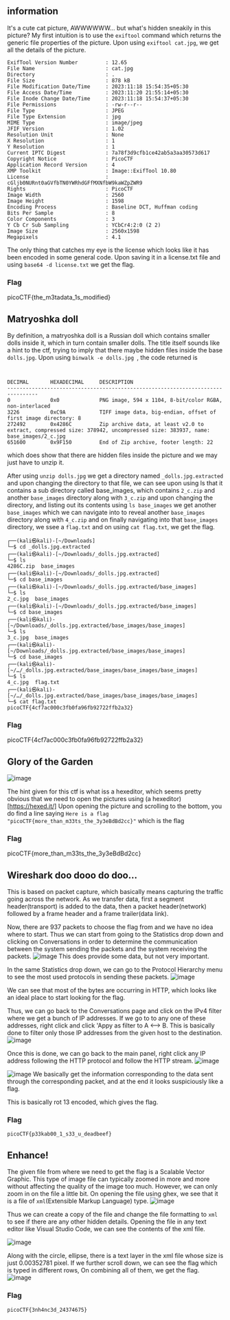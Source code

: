 ## information

It's a cute cat picture, AWWWWWW... but what's hidden sneakily in this picture? My first intuition is to use the `exiftool` command which returns the generic file properties of the picture. Upon using `exiftool cat.jpg`, we get all the details of the picture. 
```
ExifTool Version Number         : 12.65
File Name                       : cat.jpg
Directory                       : .
File Size                       : 878 kB
File Modification Date/Time     : 2023:11:18 15:54:35+05:30
File Access Date/Time           : 2023:11:20 21:55:14+05:30
File Inode Change Date/Time     : 2023:11:18 15:54:37+05:30
File Permissions                : -rw-r--r--
File Type                       : JPEG
File Type Extension             : jpg
MIME Type                       : image/jpeg
JFIF Version                    : 1.02
Resolution Unit                 : None
X Resolution                    : 1
Y Resolution                    : 1
Current IPTC Digest             : 7a78f3d9cfb1ce42ab5a3aa30573d617
Copyright Notice                : PicoCTF
Application Record Version      : 4
XMP Toolkit                     : Image::ExifTool 10.80
License                         : cGljb0NURnt0aGVfbTN0YWRhdGFfMXNfbW9kaWZpZWR9
Rights                          : PicoCTF
Image Width                     : 2560
Image Height                    : 1598
Encoding Process                : Baseline DCT, Huffman coding
Bits Per Sample                 : 8
Color Components                : 3
Y Cb Cr Sub Sampling            : YCbCr4:2:0 (2 2)
Image Size                      : 2560x1598
Megapixels                      : 4.1
```
The only thing that catches my eye is the license which looks like it has been encoded in some general code. Upon saving it in a license.txt file and using
`base64 -d license.txt` we get the flag.

### Flag
picoCTF{the_m3tadata_1s_modified}


## Matryoshka doll
By definition, a matryoshka doll is a Russian doll which contains smaller dolls inside it, which in turn contain smaller dolls. The title itself sounds like a hint to the ctf, trying to imply that there maybe hidden files inside the base `dolls.jpg`. Upon using `binwalk -e dolls.jpg `, the code returned is
```
                                 

DECIMAL       HEXADECIMAL     DESCRIPTION
--------------------------------------------------------------------------------
0             0x0             PNG image, 594 x 1104, 8-bit/color RGBA, non-interlaced
3226          0xC9A           TIFF image data, big-endian, offset of first image directory: 8
272492        0x4286C         Zip archive data, at least v2.0 to extract, compressed size: 378942, uncompressed size: 383937, name: base_images/2_c.jpg
651600        0x9F150         End of Zip archive, footer length: 22

```
which does show that there are hidden files inside the picture and we may just have to unzip it.

After using 
`unzip dolls.jpg` we get a directory named `_dolls.jpg.extracted` and upon changing the directory to that file, we can see upon using ls that it contains a sub directory called base_images, which contains `2_c.zip` and another `base_images` directory along with `3_c.zip` and upon changing the directory, and listing out its contents using `ls base_images` we get another `base_images` which we can navigate into to reveal another `base_images` directory along with `4_c.zip` and on finally navigating into that `base_images` directory, we ssee a `flag.txt` and on using `cat flag.txt`, we get the flag.

```
┌──(kali㉿kali)-[~/Downloads]
└─$ cd _dolls.jpg.extracted                                                                       
┌──(kali㉿kali)-[~/Downloads/_dolls.jpg.extracted]
└─$ ls
4286C.zip  base_images                                             
┌──(kali㉿kali)-[~/Downloads/_dolls.jpg.extracted]
└─$ cd base_images                                                                           
┌──(kali㉿kali)-[~/Downloads/_dolls.jpg.extracted/base_images]
└─$ ls
2_c.jpg  base_images                           
┌──(kali㉿kali)-[~/Downloads/_dolls.jpg.extracted/base_images]
└─$ cd base_images                                                   
┌──(kali㉿kali)-[~/Downloads/_dolls.jpg.extracted/base_images/base_images]
└─$ ls            
3_c.jpg  base_images                                                     
┌──(kali㉿kali)-[~/Downloads/_dolls.jpg.extracted/base_images/base_images]
└─$ cd base_images                                                   
┌──(kali㉿kali)-[~/…/_dolls.jpg.extracted/base_images/base_images/base_images]
└─$ ls
4_c.jpg  flag.txt                                                     
┌──(kali㉿kali)-[~/…/_dolls.jpg.extracted/base_images/base_images/base_images]
└─$ cat flag.txt  
picoCTF{4cf7ac000c3fb0fa96fb92722ffb2a32}
```

### Flag
picoCTF{4cf7ac000c3fb0fa96fb92722ffb2a32}   

## Glory of the Garden
![image](https://github.com/kua23/picoCTF/assets/61975172/e505a2fd-0839-41b0-919b-b5cca0ab4c15)

The hint given for this ctf is what iss a hexeditor, which seems pretty obvious that we need to open the pictures using (a hexeditor)[https://hexed.it/]
Upon opening the picture and scrolling to the bottom, you do find a line saying `Here is a flag "picoCTF{more_than_m33ts_the_3y3eBdBd2cc}"` which is the flag

### Flag
picoCTF{more_than_m33ts_the_3y3eBdBd2cc}


## Wireshark doo dooo do doo...

This is based on packet capture, which basically means capturing the traffic going across the network. As we transfer data, first a segment header(transport) is added to the data, then a packet header(network) followed by a frame header and a frame trailer(data link).

Now, there are 937 packets to choose the flag from and we have no idea where to start. Thus we can start from going to the Statistics drop down and clicking on Conversations in order to determine the communication between the system sending the packets and the system receiving the packets. 
![image](https://github.com/kua23/picoCTF/assets/61975172/a833c973-59d3-46eb-ac83-9b935fe1e609)
This does provide some data, but not very important.

In the same Statistics drop down, we can go to the Protocol Hierarchy menu to see the most used protocols in sending these packets.
![image](https://github.com/kua23/picoCTF/assets/61975172/6b77aa67-f44c-4b36-ac20-55a4f49e4aed)

We can see that most of the bytes are occurring in HTTP, which looks like an ideal place to start looking for the flag. 

Thus, we can go back to the Conversations page and click on the IPv4 filter where we get a bunch of IP addresses. If we go to to any one of these addresses, right click and click 'Appy as filter to A <--> B. This is basically done to filter only those IP addresses from the given host to the destination.
![image](https://github.com/kua23/picoCTF/assets/61975172/fba21481-39ff-4d45-b778-907cd6351d71)

Once this is done, we can go back to the main panel, right click any IP address following the HTTP protocol and follow the HTTP stream.
![image](https://github.com/kua23/picoCTF/assets/61975172/bce2e643-cb3e-4ec1-9424-1099f9dfd0c5)

![image](https://github.com/kua23/picoCTF/assets/61975172/e55e552f-c9fa-49f6-98e8-7f1b0c735b8d)
We basically get the information corresponding to the data sent through the corresponding packet, and at the end it looks suspiciously like a flag. 

This is basically rot 13 encoded, which gives the flag. 

### Flag
`picoCTF{p33kab00_1_s33_u_deadbeef}`

## Enhance!

The given file from where we need to get the flag is a Scalable Vector Graphic. This type of image file can typically zoomed in more and more without affecting the quality of the image too much. However, we can only zoom in on the file a little bit.
On opening the file using ghex, we see that it is a file of `xml`(Extensible Markup Language) type.
![image](https://github.com/kua23/picoCTF/assets/61975172/f53afa5b-e091-45ea-bab0-9d88874bc379)

Thus we can create a copy of the file and change the file formatting to `xml` to see if there are any other hidden details. Opening the file in any text editor like Visual Studio Code, we can see the contents of the xml file.

![image](https://github.com/kua23/picoCTF/assets/61975172/72d649cc-b779-4ba6-9ca0-f544daba4320)

Along with the circle, ellipse, there is a text layer in the xml file whose size is just 0.00352781 pixel. If we further scroll down, we can see the flag which is typed in different rows, On combining all of them, we get the flag. 
![image](https://github.com/kua23/picoCTF/assets/61975172/9425f054-84f0-4e43-940d-3ea97f64de29)

### Flag
`picoCTF{3nh4nc3d_24374675}`











